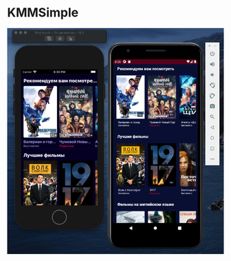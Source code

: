 # KMMSimple
![Screenshot of iOs and Android app](screenshot.png?raw=true "Android and iOs apps together")
